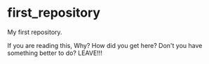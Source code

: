 # first_repository

My first repository.





































































































































































If you are reading this, Why? How did you get here? Don't you have something better to do? LEAVE!!!
